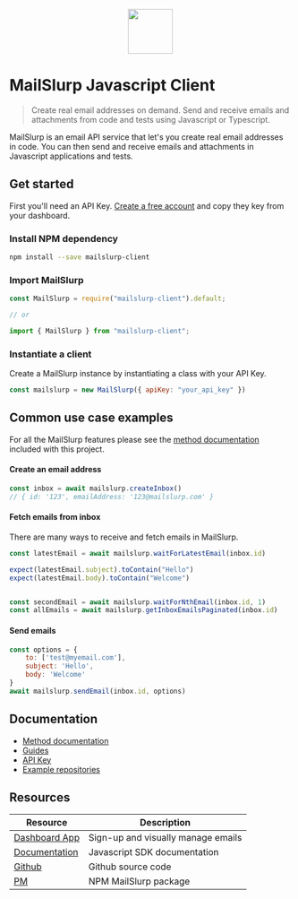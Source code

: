 <p align="center" class="d-none">
  <img src="https://www.mailslurp.com/logo.svg" height="80x" alt="">
</p>

# MailSlurp Javascript Client
> Create real email addresses on demand. Send and receive emails and attachments from code and tests using Javascript or Typescript.

MailSlurp is an email API service that let's you create real email addresses in code. You can then send and receive emails and attachments in Javascript applications and tests.

## Get started
First you'll need an API Key. [Create a free account](https://app.mailslurp.com) and copy they key from your dashboard.

### Install NPM dependency
```bash
npm install --save mailslurp-client
```

### Import MailSlurp
```javascript
const MailSlurp = require("mailslurp-client").default;

// or

import { MailSlurp } from "mailslurp-client";
```

### Instantiate a client
Create a MailSlurp instance by instantiating a class with your API Key.

```javascript
const mailslurp = new MailSlurp({ apiKey: "your_api_key" })
```

## Common use case examples
For all the MailSlurp features please see the [method documentation](./docs/classes/_index_.mailslurp.md) included with this project.

#### Create an email address
```javascript
const inbox = await mailslurp.createInbox()
// { id: '123', emailAddress: '123@mailslurp.com' }
``` 

#### Fetch emails from inbox
There are many ways to receive and fetch emails in MailSlurp. 

```javascript
const latestEmail = await mailslurp.waitForLatestEmail(inbox.id)

expect(latestEmail.subject).toContain("Hello")
expect(latestEmail.body).toContain("Welcome")


const secondEmail = await mailslurp.waitForNthEmail(inbox.id, 1)
const allEmails = await mailslurp.getInboxEmailsPaginated(inbox.id)
```

#### Send emails
```javascript
const options = {
    to: ['test@myemail.com'],
    subject: 'Hello',
    body: 'Welcome'
}
await mailslurp.sendEmail(inbox.id, options)
```

## Documentation 
- [Method documentation](./docs/classes/_index_.mailslurp.md)
- [Guides](https://www.mailslurp/guides/)
- [API Key](https://app.mailslurp.com/sign-up/)
- [Example repositories](https://www.mailslurp.com/examples/)

## Resources

| Resource | Description |
|---------------|------------------------------------------------|
| [Dashboard App](https://app.mailslurp.com) | Sign-up and visually manage emails |
| [Documentation](./docs/classes/_index_.mailslurp.md) | Javascript SDK documentation |
| [Github](https://github.com/mailslurp/mailslurp-client)| Github source code |
| [PM](https://www.npmjs.com/package/mailslurp-client) | NPM MailSlurp package |

